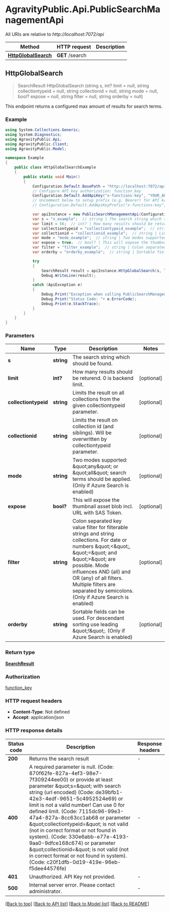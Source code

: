 # AgravityPublic.Api.PublicSearchManagementApi

All URIs are relative to *http://localhost:7072/api*

Method | HTTP request | Description
------------- | ------------- | -------------
[**HttpGlobalSearch**](PublicSearchManagementApi.md#httpglobalsearch) | **GET** /search | 



## HttpGlobalSearch

> SearchResult HttpGlobalSearch (string s, int? limit = null, string collectiontypeid = null, string collectionid = null, string mode = null, bool? expose = null, string filter = null, string orderby = null)



This endpoint returns a configured max amount of results for search terms.

### Example

```csharp
using System.Collections.Generic;
using System.Diagnostics;
using AgravityPublic.Api;
using AgravityPublic.Client;
using AgravityPublic.Model;

namespace Example
{
    public class HttpGlobalSearchExample
    {
        public static void Main()
        {
            Configuration.Default.BasePath = "http://localhost:7072/api";
            // Configure API key authorization: function_key
            Configuration.Default.AddApiKey("x-functions-key", "YOUR_API_KEY");
            // Uncomment below to setup prefix (e.g. Bearer) for API key, if needed
            // Configuration.Default.AddApiKeyPrefix("x-functions-key", "Bearer");

            var apiInstance = new PublicSearchManagementApi(Configuration.Default);
            var s = "s_example";  // string | The search string which should be found.
            var limit = 56;  // int? | How many results should be returend. 0 is backend limit. (optional) 
            var collectiontypeid = "collectiontypeid_example";  // string | Limits the result on all collections from the given collectiontypeid parameter. (optional) 
            var collectionid = "collectionid_example";  // string | Limits the result on collection id (and siblings). Will be overwritten by collectiontypeid parameter. (optional) 
            var mode = "mode_example";  // string | Two modes supported: \"any\" or \"all\" search terms should be applied. (Only if Azure Search is enabled) (optional) 
            var expose = true;  // bool? | This will expose the thumbnail asset blob incl. URL with SAS Token. (optional) 
            var filter = "filter_example";  // string | Colon separated key value filter for filterable strings and string collections. For date or numbers \"<\", \"=\" and \">\" are possible. Mode influences AND (all) and OR (any) of all filters. Multiple filters are separated by semicolons. (Only if Azure Search is enabled) (optional) 
            var orderby = "orderby_example";  // string | Sortable fields can be used. For descendant sorting use leading \"!\". (Only if Azure Search is enabled) (optional) 

            try
            {
                SearchResult result = apiInstance.HttpGlobalSearch(s, limit, collectiontypeid, collectionid, mode, expose, filter, orderby);
                Debug.WriteLine(result);
            }
            catch (ApiException e)
            {
                Debug.Print("Exception when calling PublicSearchManagementApi.HttpGlobalSearch: " + e.Message );
                Debug.Print("Status Code: "+ e.ErrorCode);
                Debug.Print(e.StackTrace);
            }
        }
    }
}
```

### Parameters


Name | Type | Description  | Notes
------------- | ------------- | ------------- | -------------
 **s** | **string**| The search string which should be found. | 
 **limit** | **int?**| How many results should be returend. 0 is backend limit. | [optional] 
 **collectiontypeid** | **string**| Limits the result on all collections from the given collectiontypeid parameter. | [optional] 
 **collectionid** | **string**| Limits the result on collection id (and siblings). Will be overwritten by collectiontypeid parameter. | [optional] 
 **mode** | **string**| Two modes supported: \&quot;any\&quot; or \&quot;all\&quot; search terms should be applied. (Only if Azure Search is enabled) | [optional] 
 **expose** | **bool?**| This will expose the thumbnail asset blob incl. URL with SAS Token. | [optional] 
 **filter** | **string**| Colon separated key value filter for filterable strings and string collections. For date or numbers \&quot;&lt;\&quot;, \&quot;&#x3D;\&quot; and \&quot;&gt;\&quot; are possible. Mode influences AND (all) and OR (any) of all filters. Multiple filters are separated by semicolons. (Only if Azure Search is enabled) | [optional] 
 **orderby** | **string**| Sortable fields can be used. For descendant sorting use leading \&quot;!\&quot;. (Only if Azure Search is enabled) | [optional] 

### Return type

[**SearchResult**](SearchResult.md)

### Authorization

[function_key](../README.md#function_key)

### HTTP request headers

- **Content-Type**: Not defined
- **Accept**: application/json


### HTTP response details
| Status code | Description | Response headers |
|-------------|-------------|------------------|
| **200** | Returns the search result |  -  |
| **400** | A required parameter is null. (Code: 870f62fe-827a-4ef3-98e7-7f309244ee00) or provide at least parameter \&quot;s&#x3D;\&quot; with search string (url encoded) (Code: de39bfb1-42e3-4edf-9651-5c4952524e69) or limit is not a valid number! Can use 0 for defined limit. (Code: 7115dc96-99e3-47a4-827a-8cc63cc1ab68 or parameter \&quot;collectiontypeid&#x3D;\&quot; is not valid (not in correct format or not found in system). (Code: 330e6abb-e77e-4193-9aa0-9dfce168c674) or parameter \&quot;collectionid&#x3D;\&quot; is not valid (not in correct format or not found in system). (Code: c20f1dfb-0d19-419e-96eb-f5dee44576fe) |  -  |
| **401** | Unauthorized. API Key not provided. |  -  |
| **500** | Internal server error. Please contact administrator. |  -  |

[[Back to top]](#)
[[Back to API list]](../README.md#documentation-for-api-endpoints)
[[Back to Model list]](../README.md#documentation-for-models)
[[Back to README]](../README.md)

